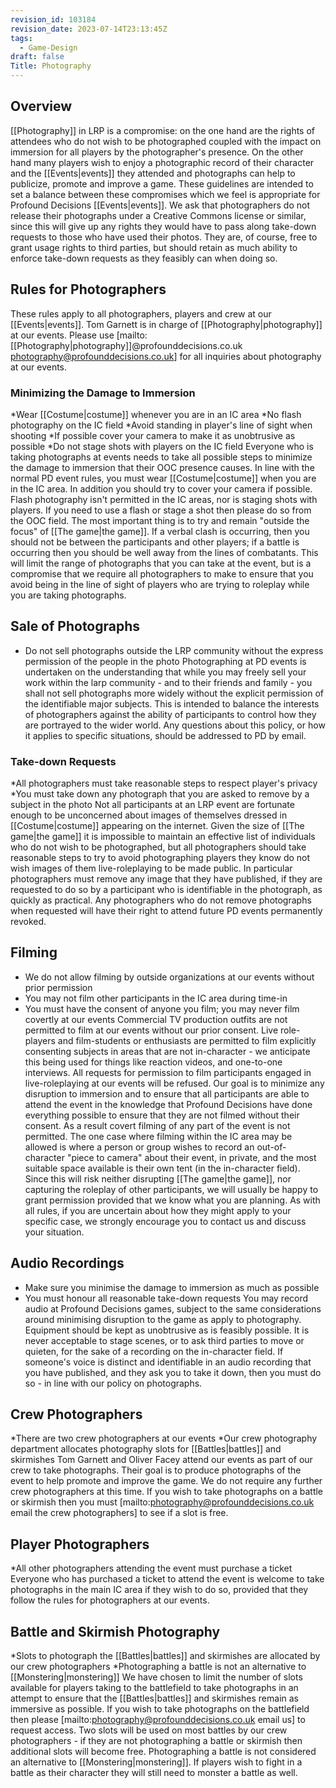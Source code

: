 ```yaml
---
revision_id: 103184
revision_date: 2023-07-14T23:13:45Z
tags:
  - Game-Design
draft: false
Title: Photography
---
```

## Overview
[[Photography]] in LRP is a compromise: on the one hand are the rights of attendees who do not wish to be photographed coupled with the impact on immersion for all players by the photographer's presence. On the other hand many players wish to enjoy a photographic record of their character and the [[Events|events]] they attended and photographs can help to publicize, promote and improve a game. These guidelines are intended to set a balance between these compromises which we feel is appropriate for Profound Decisions [[Events|events]].
We ask that photographers do not release their photographs under a Creative Commons license or similar, since this will give up any rights they would have to pass along take-down requests to those who have used their photos. They are, of course, free to grant usage rights to third parties, but should retain as much ability to enforce take-down requests as they feasibly can when doing so.
## Rules for Photographers
These rules apply to all photographers, players and crew at our [[Events|events]]. Tom Garnett is in charge of [[Photography|photography]] at our events. Please use [mailto:[[Photography|photography]]@profounddecisions.co.uk photography@profounddecisions.co.uk] for all inquiries about photography at our events.
### Minimizing the Damage to Immersion
*Wear [[Costume|costume]] whenever you are in an IC area
*No flash photography on the IC field
*Avoid standing in player's line of sight when shooting
*If possible cover your camera to make it as unobtrusive as possible
*Do not stage shots with players on the IC field
Everyone who is taking photographs at events needs to take all possible steps to minimize the damage to immersion that their OOC presence causes. In line with the normal PD event rules, you must wear [[Costume|costume]] when you are in the IC area. In addition you should try to cover your camera if possible. Flash photography isn't permitted in the IC areas, nor is staging shots with players. If you need to use a flash or stage a shot then please do so from the OOC field.
The most important thing is to try and remain "outside the focus" of [[The game|the game]]. If a verbal clash is occurring, then you should not be between the participants and other players; if a battle is occurring then you should be well away from the lines of combatants. This will limit the range of photographs that you can take at the event, but is a compromise that we require all photographers to make to ensure that you avoid being in the line of sight of players who are trying to roleplay while you are taking photographs.
## Sale of Photographs
* Do not sell photographs outside the LRP community without the express permission of the people in the photo
Photographing at PD events is undertaken on the understanding that while you may freely sell your work within the larp community - and to their friends and family - you shall not sell photographs more widely without the explicit permission of the identifiable major subjects.
This is intended to balance the interests of photographers against the ability of participants to control how they are portrayed to the wider world. Any questions about this policy, or how it applies to specific situations, should be addressed to PD by email.
### Take-down Requests
*All photographers must take reasonable steps to respect player's privacy
*You must take down any photograph that you are asked to remove by a subject in the photo
Not all participants at an LRP event are fortunate enough to be unconcerned about images of themselves dressed in [[Costume|costume]] appearing on the internet. Given the size of [[The game|the game]] it is impossible to maintain an effective list of individuals who do not wish to be photographed, but all photographers should take reasonable steps to try to avoid photographing players they know do not wish images of them live-roleplaying to be made public.
In particular photographers must remove any image that they have published, if they are requested to do so by a participant who is identifiable in the photograph, as quickly as practical. Any photographers who do not remove photographs when requested will have their right to attend future PD events permanently revoked.
## Filming
* We do not allow filming by outside organizations at our events without prior permission
* You may not film other participants in the IC area during time-in
* You must have the consent of anyone you film; you may never film covertly at our events
Commercial TV production outfits are not permitted to film at our events without our prior consent. Live role-players and film-students or enthusiasts are permitted to film explicitly consenting subjects in areas that are not in-character - we anticipate this being used for things like reaction videos, and one-to-one interviews. 
All requests for permission to film participants engaged in live-roleplaying at our events will be refused. Our goal is to minimize any disruption to immersion and to ensure that all participants are able to attend the event in the knowledge that Profound Decisions have done everything possible to ensure that they are not filmed without their consent. As a result covert filming of any part of the event is not permitted.
The one case where filming within the IC area may be allowed is where a person or group wishes to record an out-of-character "piece to camera" about their event, in private, and the most suitable space available is their own tent (in the in-character field). Since this will risk neither disrupting [[The game|the game]], nor capturing the roleplay of other participants, we will usually be happy to grant permission provided that we know what you are planning.
As with all rules, if you are uncertain about how they might apply to your specific case, we strongly encourage you to contact us and discuss your situation.
## Audio Recordings
* Make sure you minimise the damage to immersion as much as possible
* You must honour all reasonable take-down requests
You may record audio at Profound Decisions games, subject to the same considerations around minimising disruption to the game as apply to photography. Equipment should be kept as unobtrusive as is feasibly possible. It is never acceptable to stage scenes, or to ask third parties to move or quieten, for the sake of a recording on the in-character field.
If someone's voice is distinct and identifiable in an audio recording that you have published, and they ask you to take it down, then you must do so - in line with our policy on photographs.
## Crew Photographers
*There are two crew photographers at our events
*Our crew photography department allocates photography slots for [[Battles|battles]] and skirmishes
Tom Garnett and Oliver Facey attend our events as part of our crew to take photographs. Their goal is to  produce photographs of the event to help promote and improve the game. We do not require any further crew photographers at this time.
If you wish to take photographs on a battle or skirmish then you must [mailto:photography@profounddecisions.co.uk email the crew photographers] to see if a slot is free.
## Player Photographers
*All other photographers attending the event must purchase a ticket
Everyone who has purchased a ticket to attend the event is welcome to take photographs in the main IC area if they wish to do so, provided that they follow the rules for photographers at our events. 
## Battle and Skirmish Photography
*Slots to photograph the [[Battles|battles]] and skirmishes are allocated by our crew photographers
*Photographing a battle is not an alternative to [[Monstering|monstering]]
We have chosen to limit the number of slots available for players taking to the battlefield to take photographs in an attempt to ensure that the [[Battles|battles]] and skirmishes remain as immersive as possible. If you wish to take photographs on the battlefield then please [mailto:photography@profounddecisions.co.uk email us] to request access.
Two slots will be used on most battles by our crew photographers - if they are not photographing a battle or skirmish then additional slots will become free. 
Photographing a battle is not considered an alternative to [[Monstering|monstering]]. If players wish to fight in a battle as their character they will still need to monster a battle as well.